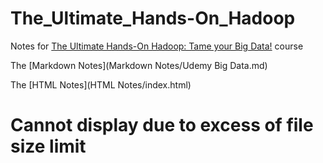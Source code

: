 # The_Ultimate_Hands-On_Hadoop
Notes for [The Ultimate Hands-On Hadoop: Tame your Big Data!](https://www.udemy.com/course/the-ultimate-hands-on-hadoop-tame-your-big-data/) course

The [Markdown Notes](Markdown Notes/Udemy Big Data.md)

The [HTML Notes](HTML Notes/index.html)
# Cannot display due to excess of file size limit
